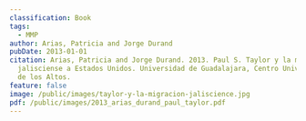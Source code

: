```yaml
---
classification: Book
tags:
  - MMP
author: Arias, Patricia and Jorge Durand
pubDate: 2013-01-01
citation: Arias, Patricia and Jorge Durand. 2013. Paul S. Taylor y la migración
  jalisciense a Estados Unidos. Universidad de Guadalajara, Centro Universitario
  de los Altos.
feature: false
image: /public/images/taylor-y-la-migracion-jaliscience.jpg
pdf: /public/images/2013_arias_durand_paul_taylor.pdf
---
```

